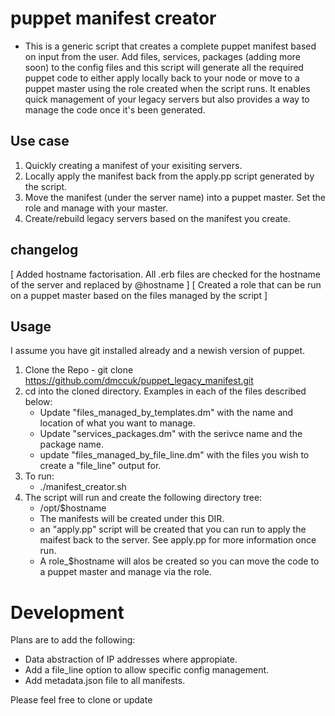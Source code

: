 puppet manifest creator
=======================

* This is a generic script that creates a complete puppet manifest based on input from the user. Add files, services, packages (adding more soon) to the config files and this script will generate all the required puppet code to either apply locally back to your node or move to a puppet master using the role created when the script runs. It enables quick management of your legacy servers but also provides a way to manage the code once it's been generated.

Use case
--------
 1. Quickly creating a manifest of your exisiting servers.
 2. Locally apply the manifest back from the apply.pp script generated by the script.
 3. Move the manifest (under the server name) into a puppet master. Set the role and manage with your master.
 4. Create/rebuild legacy servers based on the manifest you create.

changelog
---------
[ Added hostname factorisation. All .erb files are checked for the hostname of the server and replaced by @hostname ]
[ Created a role that can be run on a puppet master based on the files managed by the script ]

Usage
-----

I assume you have git installed already and a newish version of puppet.

 1. Clone the Repo - git clone https://github.com/dmccuk/puppet_legacy_manifest.git
 2. cd into the cloned directory. Examples in each of the files described below:
      * Update "files_managed_by_templates.dm" with the name and location of what you want to manage.
      * Update "services_packages.dm" with the serivce name and the package name.
      * update "files_managed_by_file_line.dm" with the files you wish to create a "file_line" output for.
 3. To run:
      * ./manifest_creator.sh 
 4. The script will run and create the following directory tree:
      * /opt/$hostname
      * The manifests will be created under this DIR.
      * an "apply.pp" script will be created that you can run to apply the maifest back to the server. See apply.pp for more information once run.
      * A role_$hostname will alos be created so you can move the code to a puppet master and manage via the role.

Development
===========

Plans are to add the following:

  * Data abstraction of IP addresses where appropiate.
  * Add a file_line option to allow specific config management.
  * Add metadata.json file to all manifests.

Please feel free to clone or update 
